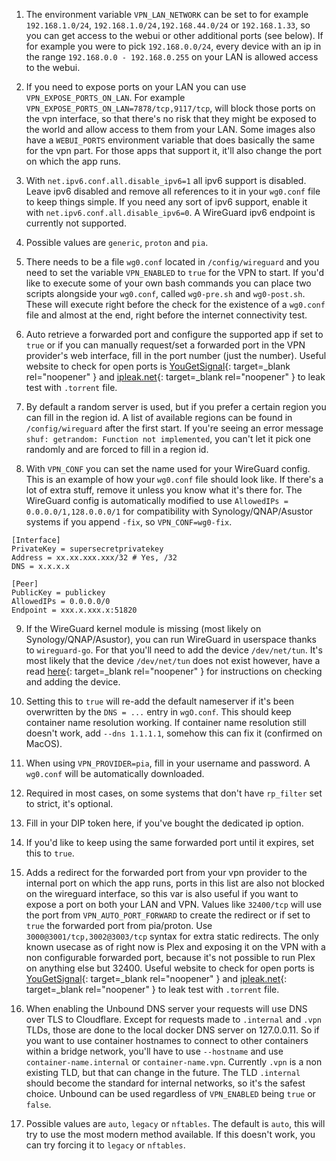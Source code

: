 1. The environment variable `VPN_LAN_NETWORK` can be set to for example `192.168.1.0/24`, `192.168.1.0/24,192.168.44.0/24` or `192.168.1.33`, so you can get access to the webui or other additional ports (see below). If for example you were to pick `192.168.0.0/24`, every device with an ip in the range `192.168.0.0 - 192.168.0.255` on your LAN is allowed access to the webui.

2. If you need to expose ports on your LAN you can use `VPN_EXPOSE_PORTS_ON_LAN`. For example `VPN_EXPOSE_PORTS_ON_LAN=7878/tcp,9117/tcp`, will block those ports on the vpn interface, so that there's no risk that they might be exposed to the world and allow access to them from your LAN. Some images also have a `WEBUI_PORTS` environment variable that does basically the same for the vpn part. For those apps that support it, it'll also change the port on which the app runs.

3. With `net.ipv6.conf.all.disable_ipv6=1` all ipv6 support is disabled. Leave ipv6 disabled and remove all references to it in your `wg0.conf` file to keep things simple. If you need any sort of ipv6 support, enable it with `net.ipv6.conf.all.disable_ipv6=0`. A WireGuard ipv6 endpoint is currently not supported.

4. Possible values are `generic`, `proton` and `pia`.

5. There needs to be a file `wg0.conf` located in `/config/wireguard` and you need to set the variable `VPN_ENABLED` to `true` for the VPN to start. If you'd like to execute some of your own bash commands you can place two scripts alongside your `wg0.conf`, called `wg0-pre.sh` and `wg0-post.sh`. These will execute right before the check for the existence of a `wg0.conf` file and almost at the end, right before the internet connectivity test.

6. Auto retrieve a forwarded port and configure the supported app if set to `true` or if you can manually request/set a forwarded port in the VPN provider's web interface, fill in the port number (just the number). Useful website to check for open ports is [YouGetSignal](https://www.yougetsignal.com/tools/open-ports){: target=_blank rel="noopener" } and [ipleak.net](https://ipleak.net){: target=_blank rel="noopener" } to leak test with `.torrent` file.

7. By default a random server is used, but if you prefer a certain region you can fill in the region id. A list of available regions can be found in `/config/wireguard` after the first start. If you're seeing an error message `shuf: getrandom: Function not implemented`, you can't let it pick one randomly and are forced to fill in a region id.

8. With `VPN_CONF` you can set the name used for your WireGuard config. This is an example of how your `wg0.conf` file should look like. If there's a lot of extra stuff, remove it unless you know what it's there for. The WireGuard config is automatically modified to use `AllowedIPs = 0.0.0.0/1,128.0.0.0/1` for compatibility with Synology/QNAP/Asustor systems if you append `-fix`, so `VPN_CONF=wg0-fix`.
```text
[Interface]
PrivateKey = supersecretprivatekey
Address = xx.xx.xxx.xxx/32 # Yes, /32
DNS = x.x.x.x

[Peer]
PublicKey = publickey
AllowedIPs = 0.0.0.0/0
Endpoint = xxx.x.xxx.x:51820
```

9. If the WireGuard kernel module is missing (most likely on Synology/QNAP/Asustor), you can run WireGuard in userspace thanks to `wireguard-go`. For that you'll need to add the device `/dev/net/tun`. It's most likely that the device `/dev/net/tun` does not exist however, have a read [here](https://memoryleak.dev/post/fix-tun-tap-not-available-on-a-synology-nas/){: target=_blank rel="noopener" } for instructions on checking and adding the device.

10. Setting this to `true` will re-add the default nameserver if it's been overwritten by the `DNS = ...` entry in `wgO.conf`. This should keep container name resolution working. If container name resolution still doesn't work, add `--dns 1.1.1.1`, somehow this can fix it (confirmed on MacOS).

11. When using `VPN_PROVIDER=pia`, fill in your username and password. A `wg0.conf` will be automatically downloaded.

12. Required in most cases, on some systems that don't have `rp_filter` set to strict, it's optional.

13. Fill in your DIP token here, if you've bought the dedicated ip option.

14. If you'd like to keep using the same forwarded port until it expires, set this to `true`.

15. Adds a redirect for the forwarded port from your vpn provider to the internal port on which the app runs, ports in this list are also not blocked on the wireguard interface, so this var is also useful if you want to expose a port on both your LAN and VPN. Values like `32400/tcp` will use the port from `VPN_AUTO_PORT_FORWARD` to create the redirect or if set to `true` the forwarded port from pia/proton. Use `3000@3001/tcp,3002@3003/tcp` syntax for extra static redirects. The only known usecase as of right now is Plex and exposing it on the VPN with a non configurable forwarded port, because it's not possible to run Plex on anything else but 32400. Useful website to check for open ports is [YouGetSignal](https://www.yougetsignal.com/tools/open-ports){: target=_blank rel="noopener" } and [ipleak.net](https://ipleak.net){: target=_blank rel="noopener" } to leak test with `.torrent` file.

16. When enabling the Unbound DNS server your requests will use DNS over TLS to Cloudflare. Except for requests made to `.internal` and `.vpn` TLDs, those are done to the local docker DNS server on 127.0.0.11. So if you want to use container hostnames to connect to other containers within a bridge network, you'll have to use `--hostname` and use `container-name.internal` or `container-name.vpn`. Currently `.vpn` is a non existing TLD, but that can change in the future. The TLD `.internal` should become the standard for internal networks, so it's the safest choice. Unbound can be used regardless of `VPN_ENABLED` being `true` or `false`.

17. Possible values are `auto`, `legacy` or `nftables`. The default is `auto`, this will try to use the most modern method available. If this doesn't work, you can try forcing it to `legacy` or `nftables`.
